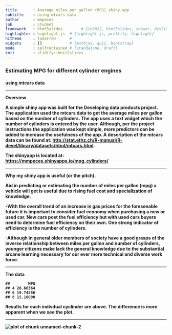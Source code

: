 ```yaml
---
title       : Average miles per gallon (MPG) shiny app 
subtitle    : using mtcars data
author      : mmpeces
job         : student
framework   : html5slides        # {io2012, html5slides, shower, dzslides, ...}
highlighter : highlight.js  # {highlight.js, prettify, highlight}
hitheme     : tomorrow      # 
widgets     : []            # {mathjax, quiz, bootstrap}
mode        : selfcontained # {standalone, draft}
knit        : slidify::knit2slides
---
```


<h3> Estimating MPG for different cylinder engines
<h4> using mtcars data


--- 
Overview

A simple shiny app was built for the Developing data products project.  The application used the mtcars data to get the average miles per gallon based on the number of cylinders.  The app uses a text widget which the number of cylinders is entered by the user.  Although, per the project instructions the application was kept simple, more predictors can be added to increase the usefulness of the app.  A description of the mtcars data can be found at:
        http://stat.ethz.ch/R-manual/R-devel/library/datasets/html/mtcars.html.
        
The shinyapp is located at: https://mmpeces.shinyapps.io/mpg_cylinders/

---
Why my shiny app is useful (or the pitch).

Aid in predicting or estimating the number of miles per gallon (mpg) a vehicle will get is useful due to rising fuel cost and specialization of knowledge. 

-With the overall trend of an increase in gas prices for the foreseeable future it is important to consider fuel economy when purchasing a new or used car.  New cars post the fuel efficiency but with used cars buyers need to determine fuel efficiency on their own.  One strong indicator of efficiency is the number of cylinders. 

-Although in general older members of society have a good grasps of the inverse relationship between miles per gallon and number of cylinders, younger citizens make lack the general knowledge due to the substantial arcane learning necessary for our ever more technical and diverse work force.  

---
The data


```
##        MPG
## 4 26.66364
## 6 19.74286
## 8 15.10000
```

Results for each indivdual cyclinder are above.  The difference is more apparent when we see the plot.

---

![plot of chunk unnamed-chunk-2](assets/fig/unnamed-chunk-2-1.png) 






